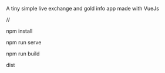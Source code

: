 A tiny simple live exchange and gold info app made with VueJs

//

npm install

npm run serve

npm run build

dist

